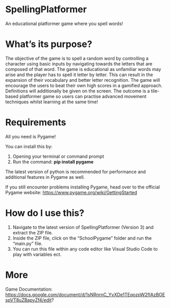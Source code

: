 # SpellingPlatformer

An educational platformer game where you spell words!

# What’s its purpose?

The objective of the game is to spell a random word by controlling a character using basic inputs by navigating towards the letters that are composed of that word. The game is educational as unfamiliar words may arise and the player has to spell it letter by letter. This can result in the expansion of their vocabulary and better letter recognition. The game will encourage the users to beat their own high scores in a gamified approach. Definitions will additionally be given on the screen. The outcome is a tile-based platformer game so users can practise advanced movement techniques whilst learning at the same time!

# Requirements

All you need is Pygame!

You can install this by:

1. Opening your terminal or command prompt
2. Run the command: **pip install pygame**

The latest version of python is recommended for performance and additional features in Pygame as well.

If you still encounter problems installing Pygame, head over to the official Pygame website: https://www.pygame.org/wiki/GettingStarted

# How do I use this?

1. Navigate to the latest version of SpellingPlatformer (Version 3) and extract the ZIP file.
2. Inside the ZIP file, click on the “SchoolPygame” folder and run the “main.py” file. 
3. You can run this file within any code editor like Visual Studio Code to play with variables ect.

# More

Game Documentation: https://docs.google.com/document/d/1sNRnrnC_YvXDe1TEqozpW2fIAzBOEspVT8uZBapyZf4/edit?
